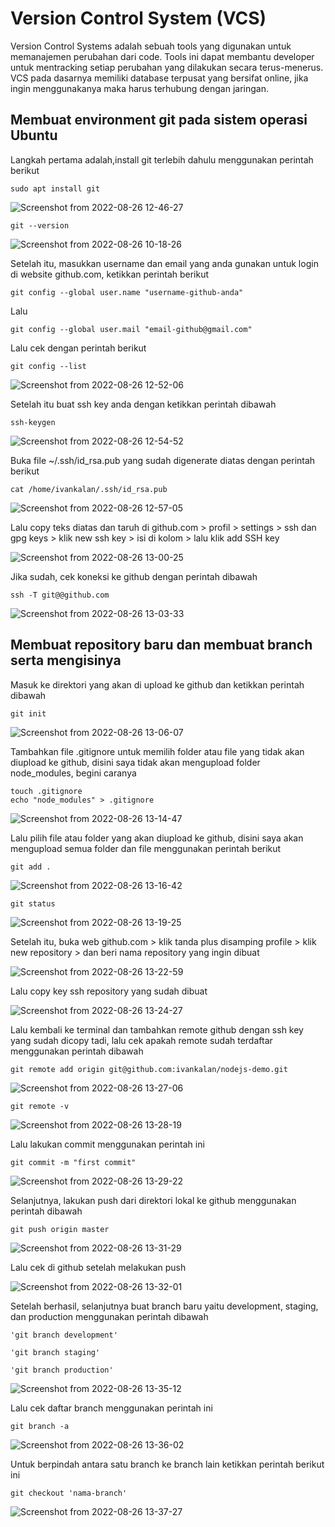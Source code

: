 # Version Control System (VCS)
Version Control Systems adalah sebuah tools yang digunakan untuk memanajemen perubahan dari code. Tools ini dapat membantu developer untuk mentracking setiap perubahan yang dilakukan secara terus-menerus. VCS pada dasarnya memiliki database terpusat yang bersifat online, jika ingin menggunakanya maka harus terhubung dengan jaringan.

## Membuat environment git pada sistem operasi Ubuntu
Langkah pertama adalah,install git terlebih dahulu menggunakan perintah berikut

    sudo apt install git

![Screenshot from 2022-08-26 12-46-27](https://user-images.githubusercontent.com/56712612/186831021-6fcbac46-dd1b-4ade-85a2-093e990c19f9.png)

    git --version
    
![Screenshot from 2022-08-26 10-18-26](https://user-images.githubusercontent.com/56712612/186831107-dea78370-88af-481c-969b-d079d43b304f.png)

Setelah itu, masukkan username dan email yang anda gunakan untuk login di website github.com, ketikkan perintah berikut

    git config --global user.name "username-github-anda"
    
Lalu
    
    git config --global user.mail "email-github@gmail.com"

Lalu cek dengan perintah berikut

    git config --list
    
![Screenshot from 2022-08-26 12-52-06](https://user-images.githubusercontent.com/56712612/186831702-05e92ea9-a3ea-4935-b821-243c44f34a18.png)

Setelah itu buat ssh key anda dengan ketikkan perintah dibawah

    ssh-keygen

![Screenshot from 2022-08-26 12-54-52](https://user-images.githubusercontent.com/56712612/186832020-76f0d50e-1f17-4e40-92d8-79ad4c039cb8.png)

Buka file ~/.ssh/id_rsa.pub yang sudah digenerate diatas dengan perintah berikut

    cat /home/ivankalan/.ssh/id_rsa.pub
    
![Screenshot from 2022-08-26 12-57-05](https://user-images.githubusercontent.com/56712612/186832302-c6ecbdb0-15fc-4e17-8e1c-49ee81ba4174.png)

Lalu copy teks diatas dan taruh di github.com > profil > settings > ssh dan gpg keys > klik new ssh key > isi di kolom > lalu klik add SSH key

![Screenshot from 2022-08-26 13-00-25](https://user-images.githubusercontent.com/56712612/186832704-7c6f14c8-446d-4120-9c00-4d143a18c0fb.png)

Jika sudah, cek koneksi ke github dengan perintah dibawah

    ssh -T git@@github.com

![Screenshot from 2022-08-26 13-03-33](https://user-images.githubusercontent.com/56712612/186833091-1ed3b452-8bd0-4227-9c60-14ea58b4f477.png)

## Membuat repository baru dan membuat branch serta mengisinya

Masuk ke direktori yang akan di upload ke github dan ketikkan perintah dibawah

    git init
    
![Screenshot from 2022-08-26 13-06-07](https://user-images.githubusercontent.com/56712612/186833712-5c96b94c-7724-49ca-9dce-897de133dd00.png)

Tambahkan file .gitignore untuk memilih folder atau file yang tidak akan diupload ke github, disini saya tidak akan mengupload folder node_modules, begini caranya

    touch .gitignore
    echo "node_modules" > .gitignore
    
![Screenshot from 2022-08-26 13-14-47](https://user-images.githubusercontent.com/56712612/186834900-1e21592f-f8fd-4be8-89b2-a33a28b74016.png)

Lalu pilih file atau folder yang akan diupload ke github, disini saya akan mengupload semua folder dan file menggunakan perintah berikut

    git add .
    
![Screenshot from 2022-08-26 13-16-42](https://user-images.githubusercontent.com/56712612/186835191-9659ffcd-0a79-4785-9b86-7569c8020ddc.png)

    git status
    
![Screenshot from 2022-08-26 13-19-25](https://user-images.githubusercontent.com/56712612/186835618-9d2b5a4e-65d1-40d4-8343-a532d4bd38f7.png)

Setelah itu, buka web github.com > klik tanda plus disamping profile > klik new repository > dan beri nama repository yang ingin dibuat

![Screenshot from 2022-08-26 13-22-59](https://user-images.githubusercontent.com/56712612/186836204-2007d62f-ca2f-4ace-b87c-33cac91f2852.png)

Lalu copy key ssh repository yang sudah dibuat

![Screenshot from 2022-08-26 13-24-27](https://user-images.githubusercontent.com/56712612/186836419-cd7b6264-ed0b-4c2b-9b82-01025f3e5e48.png)

Lalu kembali ke terminal dan tambahkan remote github dengan ssh key yang sudah dicopy tadi, lalu cek apakah remote sudah terdaftar menggunakan perintah dibawah

    git remote add origin git@github.com:ivankalan/nodejs-demo.git

![Screenshot from 2022-08-26 13-27-06](https://user-images.githubusercontent.com/56712612/186836735-07b4cfe8-a2c1-4d80-9595-245181a9570b.png)

    git remote -v
  
![Screenshot from 2022-08-26 13-28-19](https://user-images.githubusercontent.com/56712612/186836918-cd9bf15b-7e6b-4e4f-8070-3630e517630e.png)

Lalu lakukan commit menggunakan perintah ini

    git commit -m "first commit"

![Screenshot from 2022-08-26 13-29-22](https://user-images.githubusercontent.com/56712612/186837068-99853242-d9e0-487e-b0fb-19982e970861.png)

Selanjutnya, lakukan push dari direktori lokal ke github menggunakan perintah dibawah

    git push origin master

![Screenshot from 2022-08-26 13-31-29](https://user-images.githubusercontent.com/56712612/186837369-c51239df-07ff-4c1e-8a5a-b28cf9d8c182.png)

Lalu cek di github setelah melakukan push

![Screenshot from 2022-08-26 13-32-01](https://user-images.githubusercontent.com/56712612/186837525-6589da5c-dd51-4625-bd3f-4426bf4d5b65.png)

Setelah berhasil, selanjutnya buat branch baru yaitu development, staging, dan production menggunakan perintah dibawah

    'git branch development'
    
    'git branch staging'
    
    'git branch production'
    
![Screenshot from 2022-08-26 13-35-12](https://user-images.githubusercontent.com/56712612/186837939-8ba9a17d-0356-4faa-a824-cdc0c21cc365.png)

Lalu cek daftar branch menggunakan perintah ini

    git branch -a
    
![Screenshot from 2022-08-26 13-36-02](https://user-images.githubusercontent.com/56712612/186838076-2843c4e7-8093-4008-8d1f-12d1e1928819.png)

Untuk berpindah antara satu branch ke branch lain ketikkan perintah berikut ini

    git checkout 'nama-branch'
    
![Screenshot from 2022-08-26 13-37-27](https://user-images.githubusercontent.com/56712612/186838314-7a3b9adb-94e1-4620-8258-e4271ddce70b.png)




